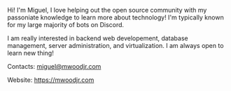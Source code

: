 Hi! I'm Miguel, I love helping out the open source community with my passoniate knowledge to learn more about technology! I'm typically known for my large majority of bots on Discord.

I am really interested in backend web developement, database management, server administration, and virtualization. I am always open to learn new thing!

Contacts:
  miguel@mwoodjr.com
  
  
Website: https://mwoodjr.com
 
  
